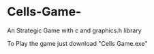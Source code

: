 # Cells-Game-
An Strategic Game with c and graphics.h library

To Play the game just download "Cells Game.exe"
